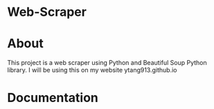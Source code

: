 # Web-Scraper

# About
This project is a web scraper using Python and Beautiful Soup Python library. I will be using this on my website ytang913.github.io

# Documentation

